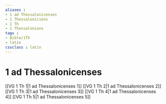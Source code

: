 ```yaml
---
aliases : 
- 1 ad Thessalonicenses
- 1 Thessaloniciens
- 1 Th
- 1 Thessalonians
tags : 
- Bible/1Th
- latin
cssclass : latin
---
```


# 1 ad Thessalonicenses

[[VG 1 Th 1|1 ad Thessalonicenses 1]]
[[VG 1 Th 2|1 ad Thessalonicenses 2]]
[[VG 1 Th 3|1 ad Thessalonicenses 3]]
[[VG 1 Th 4|1 ad Thessalonicenses 4]]
[[VG 1 Th 5|1 ad Thessalonicenses 5]]
